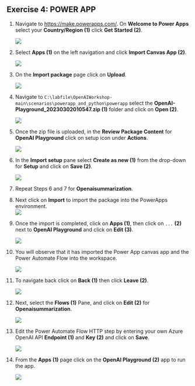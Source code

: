 
## Exercise 4: POWER APP

1. Navigate to https://make.powerapps.com/. On **Welcome to Power Apps** select your **Country/Region (1)** click **Get Started (2)**. 

   ![](./images/welcome-1.png)
    
3. Select **Apps (1)** on the left navigation and click **Import Canvas App (2)**. 

    ![](./images/import-canvas-1.png)

4. On the **Import package** page click on **Upload**.

    ![](./images/upload-importpackage.png)

5. Navigate to `C:\labfile\OpenAIWorkshop-main\scenarios\powerapp_and_python\powerapp` select the **OpenAI-Playground_20230302010547.zip (1)** folder  and click on **Open (2)**.

     ![](./images/openai-play.png)

6. Once the zip file is uploaded, in the **Review Package Content** for **OpenAI Playground** click on setup icon under **Actions**. 

     ![](./images/review-package-content.png)

7. In the **Import setup** pane select **Create as new (1)** from the drop-down for **Setup** and click on **Save (2)**.

      ![](./images/import-setup-1.png)

8.  Repeat Steps 6 and 7 for **Openaisummarization**.

9. Next click on **Import** to import the package into the PowerApps environment.  
     ![](./images/import-openai-package.png)

10. Once the import is completed, click on **Apps (1)**, then click on `...` **(2)** next to **OpenAI Playground** and click on **Edit (3)**.

      ![](./images/open-ai-apps-1.png)

11. You will observe that it has imported the Power App canvas app and the Power Automate Flow into the workspace.

      ![](./images/gpt-3.png)

12. To navigate back click on **Back (1)** then click **Leave (2)**.

      ![](./images/exit-openai-powerapp-1.png)

13. Next, select the **Flows (1)** Pane, and click on **Edit (2)** for **Openaisummarization**.

      ![](./images/open-ai-flows-1.png)

14. Edit the Power Automate Flow HTTP step by entering your own Azure OpenAI API  **Endpoint (1)** and **Key (2)** and click on **Save**.

      ![](./images/endpoint-key-1.png)

15. From the **Apps (1)** page click on the **OpenAI Playground (2)** app to run the app.

     ![](./images/runpowerapp-1.png)
